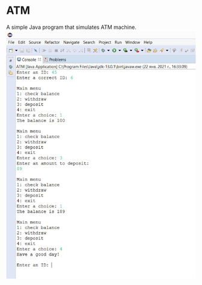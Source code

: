 # ATM
A simple Java program that simulates ATM machine.
![photo of a console running the programm](https://github.com/Anna-Little-Bird/ATM/blob/main/picture/ATM.jpg)

